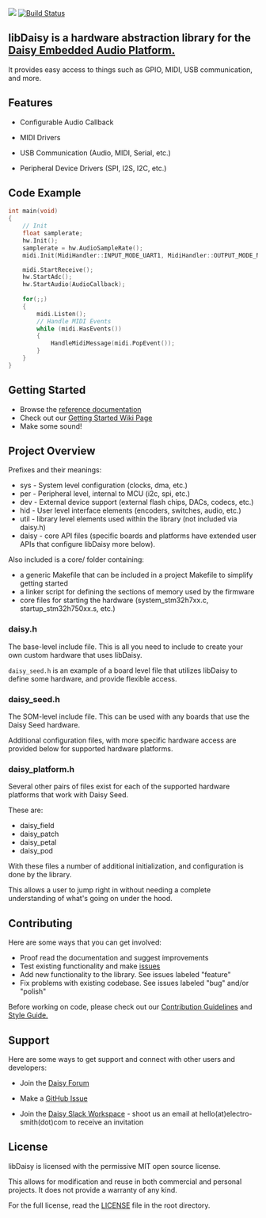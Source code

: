![](https://github.com/electro-smith/libdaisy/blob/master/resources/assets/banner.png)
[![Build Status](https://travis-ci.org/electro-smith/libDaisy.svg?branch=master)](https://travis-ci.org/electro-smith/libDaisy)

## libDaisy is a hardware abstraction library for the [Daisy Embedded Audio Platform.](https://www.electro-smith.com/daisy) 

It  provides easy access to things such as GPIO, MIDI, USB communication, and more.

## Features

- Configurable Audio Callback

- MIDI Drivers 

- USB Communication (Audio, MIDI, Serial, etc.)

- Peripheral Device Drivers (SPI, I2S, I2C, etc.)

## Code Example
```c++
int main(void)
{
    // Init
    float samplerate;
    hw.Init();
    samplerate = hw.AudioSampleRate();
    midi.Init(MidiHandler::INPUT_MODE_UART1, MidiHandler::OUTPUT_MODE_NONE);

    midi.StartReceive();
    hw.StartAdc();
    hw.StartAudio(AudioCallback);
    
    for(;;)
    {
        midi.Listen();
        // Handle MIDI Events
        while (midi.HasEvents())
        {
            HandleMidiMessage(midi.PopEvent());
        }
    }
}
```

## Getting Started
- Browse the [reference documentation](https://github.com/electro-smith/libDaisy/blob/master/doc/libdaisy_reference.pdf)
- Check out our [Getting Started Wiki Page](https://github.com/electro-smith/DaisyWiki/wiki)
- Make some sound!

## Project Overview

Prefixes and their meanings:

- sys - System level configuration (clocks, dma, etc.)
- per - Peripheral level, internal to MCU (i2c, spi, etc.)
- dev - External device support (external flash chips, DACs, codecs, etc.)
- hid - User level interface elements (encoders, switches, audio, etc.)
- util - library level elements used within the library (not included via daisy.h)
- daisy - core API files (specific boards and platforms have extended user APIs that configure libDaisy more below).

Also included is a core/ folder containing:

- a generic Makefile that can be included in a project Makefile to simplify getting started
- a linker script for defining the sections of memory used by the firmware
- core files for starting the hardware (system_stm32h7xx.c, startup_stm32h750xx.s, etc.)

### daisy.h

The base-level include file. This is all you need to include to create your own custom hardware that uses libDaisy.

`daisy_seed.h` is an example of a board level file that utilizes libDaisy to define some hardware, and provide flexible access.

### daisy_seed.h

The SOM-level include file. This can be used with any boards that use the Daisy Seed hardware.

Additional configuration files, with more specific hardware access are provided below for supported hardware platforms.

### daisy_platform.h

Several other pairs of files exist for each of the supported hardware platforms that work with Daisy Seed.

These are:
- daisy_field
- daisy_patch
- daisy_petal
- daisy_pod

With these files a number of additional initialization, and configuration is done by the library.

This allows a user to jump right in without needing a complete understanding of what's going on under the hood.

## Contributing

Here are some ways that you can get involved:
- Proof read the documentation and suggest improvements
- Test existing functionality and make [issues](https://github.com/electro-smith/libdaisy/issues) 
- Add new functionality to the library. See issues labeled "feature"
- Fix problems with existing codebase. See issues labeled "bug" and/or "polish"

Before working on code, please check out our [Contribution Guidelines](https://github.com/electro-smith/DaisyWiki/wiki/6.-Contribution-Guidelines) and [Style Guide.](https://github.com/electro-smith/DaisySP/blob/master/doc/style_guide.pdf)

## Support

Here are some ways to get support and connect with other users and developers:

- Join the [Daisy Forum](https://forum.electro-smith.com/)

- Make a [GitHub Issue](https://github.com/electro-smith/libdaisy/issues) 

- Join the [Daisy Slack Workspace](https://es-daisy.slack.com/#/) - shoot us an email at hello(at)electro-smith(dot)com to receive an invitation

## License
libDaisy is licensed with the permissive MIT open source license. 

This allows for modification and reuse in both commercial and personal projects. 
It does not provide a warranty of any kind. 

For the full license, read the [LICENSE](https://github.com/electro-smith/libdaisy/blob/master/LICENSE) file in the root directory. 
